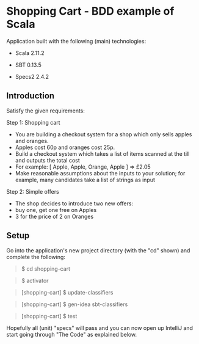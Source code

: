 Shopping Cart - BDD example of Scala
====================================

Application built with the following (main) technologies:

- Scala 2.11.2

- SBT 0.13.5

- Specs2 2.4.2

Introduction
------------

Satisfy the given requirements:

Step 1: Shopping cart
- You are building a checkout system for a shop which only sells apples and oranges.  
- Apples cost 60p and oranges cost 25p.
- Build a checkout system which takes a list of items scanned at the till and outputs the total cost
- For example: [ Apple, Apple, Orange, Apple ] => £2.05
- Make reasonable assumptions about the inputs to your solution; for example, many candidates take a list of strings as input
 
Step 2: Simple offers
- The shop decides to introduce two new offers:
 - buy one, get one free on Apples
 - 3 for the price of 2 on Oranges

Setup
-----


Go into the application's new project directory (with the "cd" shown) and complete the following:
> $ cd shopping-cart

> $ activator

> [shopping-cart] $ update-classifiers

> [shopping-cart] $ gen-idea sbt-classifiers

> [shopping-cart] $ test

Hopefully all (unit) "specs" will pass and you can now open up IntelliJ and start going through "The Code" as explained below.
